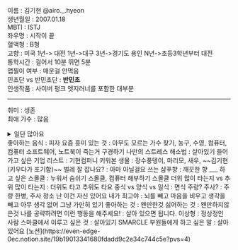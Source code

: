 이름 : 김기현 @airo._.hyeon   
생년월일 : 2007.01.18   
MBTI : ISTJ   
좌우명 : 시작이 끝   
혈액형 : B형   
고향 : 미국 1년-> 대전 1년->대구 3년->경기도 용인 N년->초등3학년부터 대전   
통학시간 : 걸어서 10분 뛰면 5분   
맵찔이 여부 : 매운걸 안먹음   
민초단 vs 반민초단 : **반민초**    
인생작품 : 사이버 펑크 엣지러너를 포함한 대부분    
___
취미 : 생존   
최애 가수 :  많음
<details><summary>일단 많아요</summary>
<p>
도규, 로시, 루루, 미로, 밍기뉴, 박소은, 반설희, 백아, 백예린, 볼빨간사춘기, 아이브, 아이오보이, 애주레버, 에메, 연서, 요루시카, 용용, 우예린, 유다빈밴드, 유크, 윤마치, 윤하, 음율, 이바다, 이범준, 이츠, 정우, 쿠미라. 한로로, Acy blu, Ado, aespa, aimyon, ano, aogumo, area fumatori, asmi, atarayo, boywithuke, chakura, conton candy, EB, Haku, Kairi yagi, lubless, maiban yurete skirt, mana, matsuri, monthly shonen irony, mukeikaku, QWER, rassemble등등
</p></details>   
좋아하는 음식 : 피자   
요즘 흥미 있는 것 : 아무도 모르는 가수 찾기, 농구, 수영, 컴퓨터, 컴퓨터 소프트웨어, 노트북이 죽는거 구경하기   
나만의 스트레스 해소법 : 살아있기   
들어가고 싶은 기업 리스트 : 기현컴퍼니   
키워본 생물 : 장수풍뎅이, 마리모, 새우, ~~김기현(키우다가 포기함)~~   
벌레 잘 잡나요? : 아마 아닐걸요
쓰는 샴푸향 : 깨끗한 향   
___
하고 싶은 스몰클 : 누워서 숨쉬기 스몰클, 컴퓨터 해부하기 스몰클   
더위 많이 타는지 vs 추위 많이 타는지 : 더위도 타고 추위도 타요   
중식 vs 양식 vs 일식 : 면식   
주량? 주사? : 주량 한병, 주사 청소   
난 이건 자신 있어요 내가 최고야 : 뇌를 빼고 마음을 비우고 생각을 빼고 아무 생각 없어 그냥 가만히 있기   
좋아하는 것 : 왠만한것   
싫어하는 것 : 왠만하지않은것   
나를 공략하려면 이런 행동을 해주세요! : 살아 있으면 됩니다.   
이상형 : 정상정인 사람   
스마클에서 이루고 싶은 것 : 살아있기   
SMARCLE 부원들에게 하고 싶은 말 : 살아있어요  [노션](https://even-edge-0ec.notion.site/19b19013341680fdadd9c2e34c744c5e?pvs=4)   
